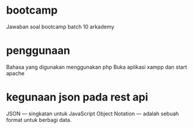 # bootcamp
Jawaban soal bootcamp batch 10 arkademy

# penggunaan
Bahasa yang digunakan menggunakan php
Buka aplikasi xampp dan start apache

# kegunaan json pada rest api
JSON — singkatan untuk JavaScript Object Notation — adalah sebuah format untuk berbagi data. 
